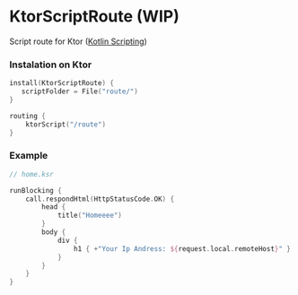 # KtorScriptRoute (WIP)
Script route for Ktor ([Kotlin Scripting](https://github.com/Kotlin/KEEP/blob/scripting/proposals/scripting-support.md))

### Instalation on Ktor
```kotlin
install(KtorScriptRoute) {
   scriptFolder = File("route/")
}

routing {
    ktorScript("/route")
}
```

### Example
```kotlin
// home.ksr

runBlocking {
    call.respondHtml(HttpStatusCode.OK) {
        head {
            title("Homeeee")
        }
        body {
            div {
                h1 { +"Your Ip Andress: ${request.local.remoteHost}" }
            }
        }
    }
}
```

